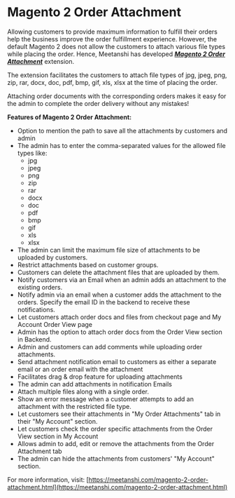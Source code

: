 # Magento 2 Order Attachment

Allowing customers to provide maximum information to fulfill their orders help the business improve the order fulfillment experience. However, the default Magento 2 does not allow the customers to attach various file types while placing the order. Hence, Meetanshi has developed [***Magento 2 Order Attachment***](https://meetanshi.com/magento-2-order-attachment.html) extension.

The extension facilitates the customers to attach file types of jpg, jpeg, png, zip, rar, docx, doc, pdf, bmp, gif, xls, xlsx at the time of placing the order.

Attaching order documents with the corresponding orders makes it easy for the admin to complete the order delivery without any mistakes!

**Features of Magento 2 Order Attachment:**

* Option to mention the path to save all the attachments by customers and admin
* The admin has to enter the comma-separated values for the allowed file types like:
	* jpg
	* jpeg
	* png
	* zip
	* rar
	* docx
	* doc
	* pdf
	* bmp
	* gif
	* xls
	* xlsx
* The admin can limit the maximum file size of attachments to be uploaded by customers.
* Restrict attachments based on customer groups.
* Customers can delete the attachment files that are uploaded by them.
* Notify customers via an Email when an admin adds an attachment to the existing orders.
* Notify admin via an email when a customer adds the attachment to the orders. Specify the email ID in the backend to receive these notifications.
* Let customers attach order docs and files from checkout page and My Account Order View page
* Admin has the option to attach order docs from the Order View section in Backend.
* Admin and customers can add comments while uploading order attachments.
* Send attachment notification email to customers as either a separate email or an order email with the attachment
* Facilitates drag & drop feature for uploading attachments
* The admin can add attachments in notification Emails
* Attach multiple files along with a single order.
* Show an error message when a customer attempts to add an attachment with the restricted file type.
* Let customers see their attachments in "My Order Attachments" tab in their "My Account" section.
* Let customers check the order specific attachments from the Order View section in My Account
* Allows admin to add, edit or remove the attachments from the Order Attachment tab
* The admin can hide the attachments from customers' "My Account" section.

For more information, visit: [https://meetanshi.com/magento-2-order-attachment.html](https://meetanshi.com/magento-2-order-attachment.html)
